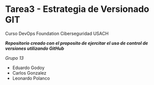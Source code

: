 # Tarea3 - Estrategia de Versionado GIT

Curso DevOps Foundation Ciberseguridad USACH

***Repositorio creado con el proposito de ejercitar el uso de control de
versiones utilizando GitHub***

*Grupo 13*

* Eduardo Godoy
* Carlos Gonzalez
* Leonardo Polanco